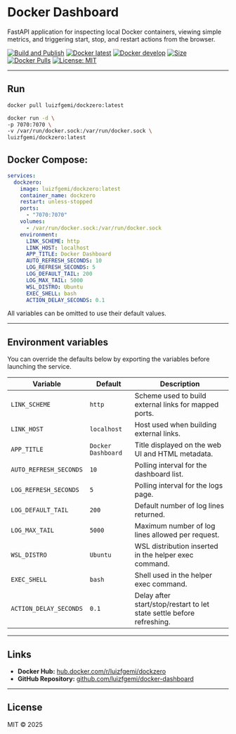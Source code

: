 # Docker Dashboard

FastAPI application for inspecting local Docker containers, viewing simple metrics, and triggering start, stop, and restart actions from the browser.

[![Build and Publish](https://github.com/luizfgemi/dockzero/actions/workflows/docker-publish.yml/badge.svg)](https://github.com/luizfgemi/dockzero/actions/workflows/docker-publish.yml)
[![Docker latest](https://img.shields.io/docker/v/luizfgemi/dockzero/latest?logo=docker&label=latest)](https://hub.docker.com/r/luizfgemi/dockzero/tags?name=latest)
[![Docker develop](https://img.shields.io/docker/v/luizfgemi/dockzero/develop?logo=docker&label=develop)](https://hub.docker.com/r/luizfgemi/dockzero/tags?name=develop)
[![Size](https://img.shields.io/docker/image-size/luizfgemi/dockzero/latest?logo=docker&label=size)](https://hub.docker.com/r/luizfgemi/dockzero/tags?name=latest)
[![Docker Pulls](https://img.shields.io/docker/pulls/luizfgemi/dockzero?logo=docker)](https://hub.docker.com/r/luizfgemi/dockzero)
[![License: MIT](https://img.shields.io/badge/License-MIT-blue.svg)](LICENSE)

---

## Run

```bash
docker pull luizfgemi/dockzero:latest

docker run -d \
-p 7070:7070 \
-v /var/run/docker.sock:/var/run/docker.sock \
luizfgemi/dockzero:latest
```

## Docker Compose:
```yaml
services:
  dockzero:
    image: luizfgemi/dockzero:latest
    container_name: dockzero
    restart: unless-stopped
    ports:
      - "7070:7070"
    volumes:
      - /var/run/docker.sock:/var/run/docker.sock
    environment:
      LINK_SCHEME: http
      LINK_HOST: localhost
      APP_TITLE: Docker Dashboard
      AUTO_REFRESH_SECONDS: 10
      LOG_REFRESH_SECONDS: 5
      LOG_DEFAULT_TAIL: 200
      LOG_MAX_TAIL: 5000
      WSL_DISTRO: Ubuntu
      EXEC_SHELL: bash
      ACTION_DELAY_SECONDS: 0.1
```

All variables can be omitted to use their default values.

---

## Environment variables

You can override the defaults below by exporting the variables before launching the service.

| Variable               | Default            | Description                                                           |
| ---------------------- | ------------------ | --------------------------------------------------------------------- |
| `LINK_SCHEME`          | `http`             | Scheme used to build external links for mapped ports.                 |
| `LINK_HOST`            | `localhost`        | Host used when building external links.                               |
| `APP_TITLE`            | `Docker Dashboard` | Title displayed on the web UI and HTML metadata.                      |
| `AUTO_REFRESH_SECONDS` | `10`               | Polling interval for the dashboard list.                              |
| `LOG_REFRESH_SECONDS`  | `5`                | Polling interval for the logs page.                                   |
| `LOG_DEFAULT_TAIL`     | `200`              | Default number of log lines returned.                                 |
| `LOG_MAX_TAIL`         | `5000`             | Maximum number of log lines allowed per request.                      |
| `WSL_DISTRO`           | `Ubuntu`           | WSL distribution inserted in the helper exec command.                 |
| `EXEC_SHELL`           | `bash`             | Shell used in the helper exec command.                                |
| `ACTION_DELAY_SECONDS` | `0.1`              | Delay after start/stop/restart to let state settle before refreshing. |

---

## Links

* **Docker Hub:** [hub.docker.com/r/luizfgemi/dockzero](https://hub.docker.com/r/luizfgemi/dockzero)
* **GitHub Repository:** [github.com/luizfgemi/docker-dashboard](https://github.com/luizfgemi/dockzero)

---

## License

MIT © 2025
